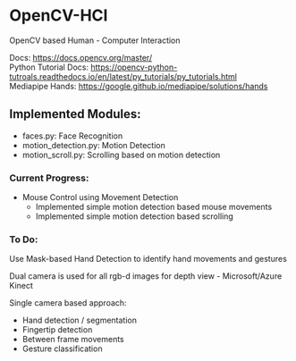 # OpenCV-HCI
OpenCV based Human - Computer Interaction
  
Docs: https://docs.opencv.org/master/  
Python Tutorial Docs: https://opencv-python-tutroals.readthedocs.io/en/latest/py_tutorials/py_tutorials.html  
Mediapipe Hands: https://google.github.io/mediapipe/solutions/hands  

## Implemented Modules:  
- faces.py: Face Recognition  
- motion_detection.py: Motion Detection  
- motion_scroll.py: Scrolling based on motion detection  
  
### Current Progress:  
- Mouse Control using Movement Detection  
  - Implemented simple motion detection based mouse movements  
  - Implemented simple motion detection based scrolling  

### To Do:  
Use Mask-based Hand Detection to identify hand movements and gestures  
  
Dual camera is used for all rgb-d images for depth view - Microsoft/Azure Kinect  

Single camera based approach:  
 - Hand detection / segmentation  
 - Fingertip detection  
 - Between frame movements  
 - Gesture classification  